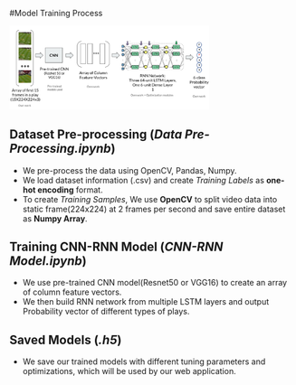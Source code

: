 
#Model Training Process

<img src="../website/static/photo/CNN_RNN.png" width="70%">

## Dataset Pre-processing (*Data Pre-Processing.ipynb*)
* We pre-process the data using OpenCV, Pandas, Numpy.
* We load dataset information (.csv) and create *Training Labels* as **one-hot encoding** format.
* To create *Training Samples*, We use **OpenCV** to split video data into static frame(224x224) at 2 frames per second and save entire dataset as **Numpy Array**.
## Training CNN-RNN Model (*CNN-RNN Model.ipynb*)
* We use pre-trained CNN model(Resnet50 or VGG16) to create an array of column feature vectors.
* We then build RNN network from multiple LSTM layers and output Probability vector of different types of plays.
## Saved Models (*.h5*)
* We save our trained models with different tuning parameters and optimizations, which will be used by our web application.